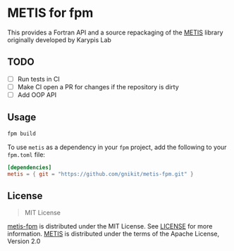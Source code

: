 # METIS for fpm

This provides a Fortran API and a source repackaging of the
[METIS](https://github.com/KarypisLab/METIS) library originally developed by Karypis Lab

## TODO

- [ ] Run tests in CI
- [ ] Make CI open a PR for changes if the repository is dirty
- [ ] Add OOP API

## Usage

```sh
fpm build
```

To use `metis` as a dependency in your `fpm` project, add the following to your `fpm.toml` file:

```toml
[dependencies]
metis = { git = "https://github.com/gnikit/metis-fpm.git" }
```

## License

> MIT License

[metis-fpm](https://github.com/gnikit/metis-fpm) is distributed under the MIT License. See [LICENSE](LICENSE) for more information.
[METIS](https://github.com/KarypisLab/METIS) is distributed under the terms of the Apache License, Version 2.0
